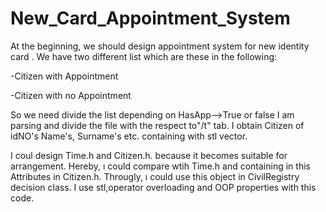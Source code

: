 # New_Card_Appointment_System
At the beginning, we should design appointment system for new identity card . We have two different list
which are these in the following:
 
 -Citizen with Appointment 
  
 -Citizen with no Appointment

So we need divide the list depending on HasApp-->True or false
I am parsing and divide the file with the respect to"/t" tab. I obtain Citizen of idNO's Name's, Surname's
etc. containing with stl vector.

I coul design Time.h and Citizen.h.  because it becomes suitable for arrangement. Hereby, ı could compare wtih
Time.h and containing in this Attributes in Citizen.h. Througly, ı could use this object in CivilRegistry
decision class. I use stl,operator overloading and OOP properties with this code. 
